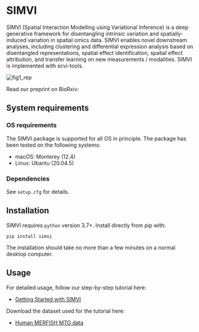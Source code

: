 # SIMVI

SIMVI (Spatial Interaction Modelling using Variational Inference) is a deep generative framework for disentangling intrinsic variation and spatially-induced variation in spatial omics data. SIMVI enables novel downstream analyses, including clustering and differential expression analysis based on disentangled representations, spatial effect identification, spatial effect attribution, and transfer learning on new measurements / modalities. SIMVI is implemented with scvi-tools.

![fig1_rep](https://github.com/MingzeDong/SIMVI/assets/68533876/88a10941-afab-440d-8fd5-95a8ef968d9d)

Read our preprint on BioRxiv:

## System requirements
### OS requirements
The SIMVI package is supported for all OS in principle. The package has been tested on the following systems:
* macOS: Monterey (12.4)
* Linux: Ubantu (20.04.5)
### Dependencies
See `setup.cfg` for details.

## Installation
SIMVI requires `python` version 3.7+.  Install directly from pip with:

    pip install simvi

The installation should take no more than a few minutes on a normal desktop computer.


## Usage

For detailed usage, follow our step-by-step tutorial here:

- [Getting Started with SIMVI](https://github.com/MingzeDong/SIMVI/blob/main/SIMVItutorial.ipynb)

Download the dataset used for the tutorial here:

- [Human MERFISH MTG data](https://drive.google.com/file/d/1i6spfxfEqqczgSHDX0gNImrGkH7Ruy7z/view?usp=sharing)

